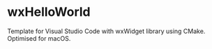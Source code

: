 # wxHelloWorld
Template for Visual Studio Code with wxWidget library using CMake. Optimised for macOS.
